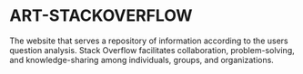 # ART-STACKOVERFLOW
The website that serves a repository of information according to the users question analysis.   Stack Overflow facilitates collaboration, problem-solving, and knowledge-sharing among individuals, groups, and organizations.
